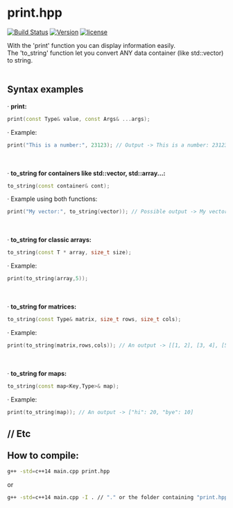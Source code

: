# print.hpp 

[![Build Status](https://travis-ci.org/illescasDaniel/print.hpp.svg?branch=master)](https://travis-ci.org/illescasDaniel/print.hpp)
[![Version](https://img.shields.io/badge/version-v1.0-green.svg)](https://github.com/illescasDaniel/print.hpp/releases/tag/v1.0)
[![license](https://img.shields.io/github/license/mashape/apistatus.svg?maxAge=2592000)](https://github.com/illescasDaniel/print.hpp/blob/master/LICENCE)  

With the 'print' function you can display information easily.  
The 'to_string' function let you convert ANY data container (like std::vector) to string.
<br></br>

Syntax examples
-----

· **print:**  
```c++
print(const Type& value, const Args& ...args);
```

· Example:  
```c++
print("This is a number:", 23123); // Output -> This is a number: 23123
```

<br></br>
· **to_string for containers like std::vector, std::array...:**  
```c++
to_string(const container& cont); 
```

· Example using both functions:  
```c++
print("My vector:", to_string(vector)); // Possible output -> My vector: [1, 2, 3]
```

<br></br>
· **to_string for classic arrays:**  
```c++
to_string(const T * array, size_t size);
```

· Example:  
```c++
print(to_string(array,5));
```

<br></br>
· **to_string for matrices:**  
```c++
to_string(const Type& matrix, size_t rows, size_t cols);
```

· Example:  
```c++
print(to_string(matrix,rows,cols)); // An output -> [[1, 2], [3, 4], [5, 6]]
```

<br></br>
· **to_string for maps:**  
```c++
to_string(const map<Key,Type>& map);
```

· Example:  
```c++
print(to_string(map)); // An output -> ["hi": 20, "bye": 10]
```

// Etc
<br></br>
How to compile:
-----
```bash
g++ -std=c++14 main.cpp print.hpp
```

or  

```bash
g++ -std=c++14 main.cpp -I . // "." or the folder containing "print.hpp"
```
